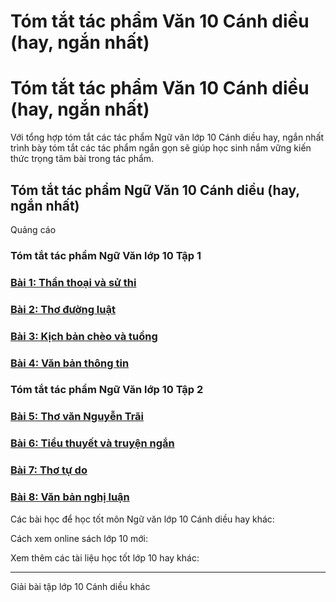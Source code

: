 # Tóm tắt tác phẩm Văn 10 Cánh diều (hay, ngắn nhất)

# Tóm tắt tác phẩm Văn 10 Cánh diều (hay, ngắn nhất)

Với tổng hợp tóm tắt các tác phẩm Ngữ văn lớp 10 Cánh diều hay, ngắn nhất trình bày tóm tắt các tác phẩm ngắn gọn sẽ giúp học sinh nắm vững kiến thức trọng tâm bài trong tác phẩm.

## Tóm tắt tác phẩm Ngữ Văn 10 Cánh diều (hay, ngắn nhất)

Quảng cáo

### Tóm tắt tác phẩm Ngữ Văn lớp 10 Tập 1

### [**Bài 1: Thần thoại và sử thi**](https://vietjack.com/soan-van-lop-10-cd/bai-1-than-thoai-va-su-thi.jsp)

### [**Bài 2: Thơ đường luật**](https://vietjack.com/soan-van-lop-10-cd/bai-2-tho-duong-luat.jsp)

### [**Bài 3: Kịch bản chèo và tuồng**](https://vietjack.com/soan-van-lop-10-cd/bai-3-kich-ban-cheo-va-tuong.jsp)

### [**Bài 4: Văn bản thông tin**](https://vietjack.com/soan-van-lop-10-cd/bai-4-van-ban-thong-tin.jsp)

### Tóm tắt tác phẩm Ngữ Văn lớp 10 Tập 2

### [**Bài 5: Thơ văn Nguyễn Trãi**](https://vietjack.com/soan-van-lop-10-cd/bai-5-tho-van-nguyen-trai.jsp)

### [**Bài 6: Tiểu thuyết và truyện ngắn**](https://vietjack.com/soan-van-lop-10-cd/bai-6-tieu-thuyet-va-truyen-ngan.jsp)

### [**Bài 7: Thơ tự do**](https://vietjack.com/soan-van-lop-10-cd/bai-7-tho-tu-do.jsp)

### [**Bài 8: Văn bản nghị luận**](https://vietjack.com/soan-van-lop-10-cd/bai-8-van-ban-nghi-luan.jsp)

Các bài học để học tốt môn Ngữ văn lớp 10 Cánh diều hay khác:

Cách xem online sách lớp 10 mới:

Xem thêm các tài liệu học tốt lớp 10 hay khác:

* * *

Giải bài tập lớp 10 Cánh diều khác
